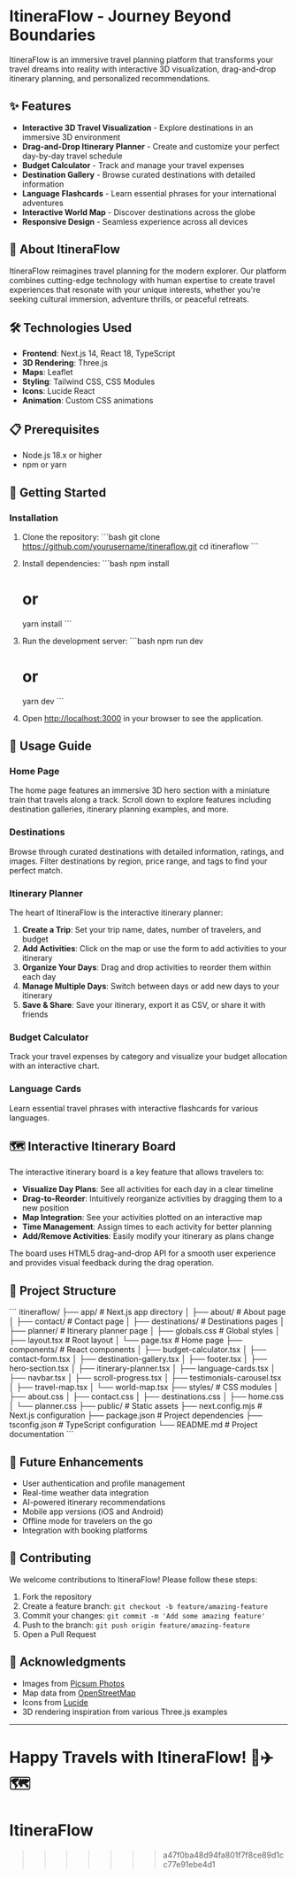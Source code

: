
# ItineraFlow - Journey Beyond Boundaries

ItineraFlow is an immersive travel planning platform that transforms your travel dreams into reality with interactive 3D visualization, drag-and-drop itinerary planning, and personalized recommendations.

## ✨ Features

- **Interactive 3D Travel Visualization** - Explore destinations in an immersive 3D environment
- **Drag-and-Drop Itinerary Planner** - Create and customize your perfect day-by-day travel schedule
- **Budget Calculator** - Track and manage your travel expenses
- **Destination Gallery** - Browse curated destinations with detailed information
- **Language Flashcards** - Learn essential phrases for your international adventures
- **Interactive World Map** - Discover destinations across the globe
- **Responsive Design** - Seamless experience across all devices

## 🚂 About ItineraFlow

ItineraFlow reimagines travel planning for the modern explorer. Our platform combines cutting-edge technology with human expertise to create travel experiences that resonate with your unique interests, whether you're seeking cultural immersion, adventure thrills, or peaceful retreats.

## 🛠️ Technologies Used

- **Frontend**: Next.js 14, React 18, TypeScript
- **3D Rendering**: Three.js
- **Maps**: Leaflet
- **Styling**: Tailwind CSS, CSS Modules
- **Icons**: Lucide React
- **Animation**: Custom CSS animations

## 📋 Prerequisites

- Node.js 18.x or higher
- npm or yarn

## 🚀 Getting Started

### Installation

1. Clone the repository:
   \`\`\`bash
   git clone https://github.com/yourusername/itineraflow.git
   cd itineraflow
   \`\`\`

2. Install dependencies:
   \`\`\`bash
   npm install
   # or
   yarn install
   \`\`\`

3. Run the development server:
   \`\`\`bash
   npm run dev
   # or
   yarn dev
   \`\`\`

4. Open [http://localhost:3000](http://localhost:3000) in your browser to see the application.

## 📱 Usage Guide

### Home Page

The home page features an immersive 3D hero section with a miniature train that travels along a track. Scroll down to explore features including destination galleries, itinerary planning examples, and more.

### Destinations

Browse through curated destinations with detailed information, ratings, and images. Filter destinations by region, price range, and tags to find your perfect match.

### Itinerary Planner

The heart of ItineraFlow is the interactive itinerary planner:

1. **Create a Trip**: Set your trip name, dates, number of travelers, and budget
2. **Add Activities**: Click on the map or use the form to add activities to your itinerary
3. **Organize Your Days**: Drag and drop activities to reorder them within each day
4. **Manage Multiple Days**: Switch between days or add new days to your itinerary
5. **Save & Share**: Save your itinerary, export it as CSV, or share it with friends

### Budget Calculator

Track your travel expenses by category and visualize your budget allocation with an interactive chart.

### Language Cards

Learn essential travel phrases with interactive flashcards for various languages.

## 🗺️ Interactive Itinerary Board

The interactive itinerary board is a key feature that allows travelers to:

- **Visualize Day Plans**: See all activities for each day in a clear timeline
- **Drag-to-Reorder**: Intuitively reorganize activities by dragging them to a new position
- **Map Integration**: See your activities plotted on an interactive map
- **Time Management**: Assign times to each activity for better planning
- **Add/Remove Activities**: Easily modify your itinerary as plans change

The board uses HTML5 drag-and-drop API for a smooth user experience and provides visual feedback during the drag operation.

## 📁 Project Structure

\`\`\`
itineraflow/
├── app/                  # Next.js app directory
│   ├── about/            # About page
│   ├── contact/          # Contact page
│   ├── destinations/     # Destinations pages
│   ├── planner/          # Itinerary planner page
│   ├── globals.css       # Global styles
│   ├── layout.tsx        # Root layout
│   └── page.tsx          # Home page
├── components/           # React components
│   ├── budget-calculator.tsx
│   ├── contact-form.tsx
│   ├── destination-gallery.tsx
│   ├── footer.tsx
│   ├── hero-section.tsx
│   ├── itinerary-planner.tsx
│   ├── language-cards.tsx
│   ├── navbar.tsx
│   ├── scroll-progress.tsx
│   ├── testimonials-carousel.tsx
│   ├── travel-map.tsx
│   └── world-map.tsx
├── styles/               # CSS modules
│   ├── about.css
│   ├── contact.css
│   ├── destinations.css
│   ├── home.css
│   └── planner.css
├── public/               # Static assets
├── next.config.mjs       # Next.js configuration
├── package.json          # Project dependencies
├── tsconfig.json         # TypeScript configuration
└── README.md             # Project documentation
\`\`\`


## 🔮 Future Enhancements

- User authentication and profile management
- Real-time weather data integration
- AI-powered itinerary recommendations
- Mobile app versions (iOS and Android)
- Offline mode for travelers on the go
- Integration with booking platforms

## 🤝 Contributing

We welcome contributions to ItineraFlow! Please follow these steps:

1. Fork the repository
2. Create a feature branch: `git checkout -b feature/amazing-feature`
3. Commit your changes: `git commit -m 'Add some amazing feature'`
4. Push to the branch: `git push origin feature/amazing-feature`
5. Open a Pull Request



## 🙏 Acknowledgments

- Images from [Picsum Photos](https://picsum.photos/)
- Map data from [OpenStreetMap](https://www.openstreetmap.org/)
- Icons from [Lucide](https://lucide.dev/)
- 3D rendering inspiration from various Three.js examples


---

Happy Travels with ItineraFlow! 🚂✈️🗺️
=======
# ItineraFlow
>>>>>>> a47f0ba48d94fa801f7f8ce89d1cc77e91ebe4d1
